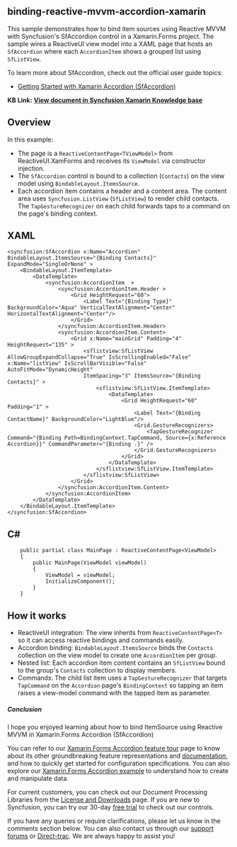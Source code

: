 ## binding-reactive-mvvm-accordion-xamarin

This sample demonstrates how to bind item sources using Reactive MVVM with Syncfusion's SfAccordion control in a Xamarin.Forms project. The sample wires a ReactiveUI view model into a XAML page that hosts an `SfAccordion` where each `AccordionItem` shows a grouped list using `SfListView`. 

To learn more about SfAccordion, check out the official user guide topics:

- [Getting Started with Xamarin Accordion (SfAccordion)](https://help.syncfusion.com/xamarin/accordion/getting-started)

**KB Link:** **[View document in Syncfusion Xamarin Knowledge base](https://www.syncfusion.com/kb/12180/how-to-bind-itemsource-using-reactive-mvvm-in-xamarin-forms-accordion-sfaccordion)**

## Overview

In this example:

- The page is a `ReactiveContentPage<TViewModel>` from ReactiveUI.XamForms and receives its `ViewModel` via constructor injection.
- The `SfAccordion` control is bound to a collection (`Contacts`) on the view model using `BindableLayout.ItemsSource`.
- Each accordion item contains a header and a content area. The content area uses `Syncfusion.ListView` (`SfListView`) to render child contacts. The `TapGestureRecognizer` on each child forwards taps to a command on the page's binding context.

## XAML
```
<syncfusion:SfAccordion x:Name="Accordion" BindableLayout.ItemsSource="{Binding Contacts}" ExpandMode="SingleOrNone" >
    <BindableLayout.ItemTemplate>
        <DataTemplate>
            <syncfusion:AccordionItem  >
                <syncfusion:AccordionItem.Header >
                    <Grid HeightRequest="60">
                        <Label Text="{Binding Type}" BackgroundColor="Aqua" VerticalTextAlignment="Center" HorizontalTextAlignment="Center"/>
                    </Grid>
                </syncfusion:AccordionItem.Header>
                <syncfusion:AccordionItem.Content>
                    <Grid x:Name="mainGrid" Padding="4" HeightRequest="135" >
                        <sflistview:SfListView AllowGroupExpandCollapse="True" IsScrollingEnabled="False" x:Name="listView" IsScrollBarVisible="False" AutoFitMode="DynamicHeight"
                        ItemSpacing="3" ItemsSource="{Binding Contacts}" >
                            <sflistview:SfListView.ItemTemplate>
                                <DataTemplate>
                                    <Grid HeightRequest="60" Padding="1" >
                                        <Label Text="{Binding ContactName}" BackgroundColor="LightBlue"/>
                                        <Grid.GestureRecognizers>
                                            <TapGestureRecognizer Command="{Binding Path=BindingContext.TapCommand, Source={x:Reference Accordion}}" CommandParameter="{Binding .}" />
                                        </Grid.GestureRecognizers>
                                    </Grid>
                                </DataTemplate>
                            </sflistview:SfListView.ItemTemplate>
                        </sflistview:SfListView>
                    </Grid>
                </syncfusion:AccordionItem.Content>
            </syncfusion:AccordionItem>
        </DataTemplate>
    </BindableLayout.ItemTemplate>
</syncfusion:SfAccordion>
```

## C#
```
    public partial class MainPage : ReactiveContentPage<ViewModel>
    {
        public MainPage(ViewModel viewModel)
        {
            ViewModel = viewModel;
            InitializeComponent();
        }
    }
```

## How it works

- ReactiveUI integration: The view inherits from `ReactiveContentPage<T>` so it can access reactive bindings and commands easily.
- Accordion binding: `BindableLayout.ItemsSource` binds the `Contacts` collection on the view model to create one `AccordionItem` per group.
- Nested list: Each accordion item content contains an `SfListView` bound to the group's `Contacts` collection to display members.
- Commands: The child list item uses a `TapGestureRecognizer` that targets `TapCommand` on the `Accordion` page's `BindingContext` so tapping an item raises a view-model command with the tapped item as parameter.

##### Conclusion
I hope you enjoyed learning about how to bind ItemSource using Reactive MVVM in Xamarin.Forms Accordion (SfAccordion)

You can refer to our  [Xamarin.Forms Accordion feature tour](https://www.syncfusion.com/xamarin-ui-controls/xamarin-accordion) page to know about its other groundbreaking feature representations and [documentation](https://help.syncfusion.com/xamarin/accordion/getting-started), and how to quickly get started for configuration specifications. You can also explore our [Xamarin.Forms Accordion example](https://www.syncfusion.com/demos/xamarin) to understand how to create and manipulate data.

For current customers, you can check out our Document Processing Libraries from the [License and Downloads](https://www.syncfusion.com/account/login) page. If you are new to Syncfusion, you can try our 30-day [free trial](https://www.syncfusion.com/downloads) to check out our controls.

If you have any queries or require clarifications, please let us know in the comments section below. You can also contact us through our [support forums](https://www.syncfusion.com/forums) or [Direct-trac](https://support.syncfusion.com/create). We are always happy to assist you!


